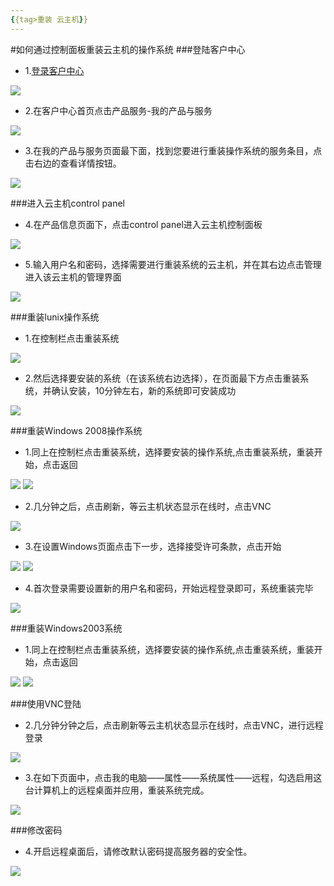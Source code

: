 ```yaml
---
{{tag>重装 云主机}}
---
```

#如何通过控制面板重装云主机的操作系统
###登陆客户中心

* 1.[登录客户中心](http://portal.51hosting.com)

![](http://ww4.sinaimg.cn/large/a74e55b4jw1dz9lo1y495j.jpg)

* 2.在客户中心首页点击产品服务-我的产品与服务

![](http://ww1.sinaimg.cn/large/a74ecc4cjw1dz9lrywt8wj.jpg)

* 3.在我的产品与服务页面最下面，找到您要进行重装操作系统的服务条目，点击右边的查看详情按钮。

![](http://ww4.sinaimg.cn/large/a74eed94jw1dz9lsqp4k3j.jpg)

###进入云主机control panel

* 4.在产品信息页面下，点击control panel进入云主机控制面板

![](http://ww2.sinaimg.cn/large/a74ecc4cjw1dz9lwv17kwj.jpg)

* 5.输入用户名和密码，选择需要进行重装系统的云主机，并在其右边点击管理进入该云主机的管理界面

![](http://ww3.sinaimg.cn/large/a74eed94jw1dz9lxermurj.jpg)

###重装lunix操作系统

* 1.在控制栏点击重装系统

![](http://ww4.sinaimg.cn/large/a74e55b4jw1dz9m0fosr5j.jpg)

* 2.然后选择要安装的系统（在该系统右边选择），在页面最下方点击重装系统，并确认安装，10分钟左右，新的系统即可安装成功

![](http://ww1.sinaimg.cn/large/a74ecc4cjw1dz9mdanp0bj.jpg)

###重装Windows 2008操作系统
* 1.同上在控制栏点击重装系统，选择要安装的操作系统,点击重装系统，重装开始，点击返回

![](http://ww4.sinaimg.cn/large/a74e55b4jw1dz9m0fosr5j.jpg)
![](http://ww4.sinaimg.cn/large/a74eed94jw1dz9mjb7iooj.jpg)

* 2.几分钟之后，点击刷新，等云主机状态显示在线时，点击VNC

![](http://ww4.sinaimg.cn/large/a74ecc4cjw1dz9mltqiarj.jpg)

* 3.在设置Windows页面点击下一步，选择接受许可条款，点击开始

![](http://ww2.sinaimg.cn/large/a74eed94jw1dz9n5fzc8oj.jpg)
![](http://ww4.sinaimg.cn/large/a74e55b4jw1dz9n6lsx0nj.jpg)

* 4.首次登录需要设置新的用户名和密码，开始远程登录即可，系统重装完毕

![](http://ww3.sinaimg.cn/large/a74ecc4cjw1dz9n82qxvgj.jpg)

###重装Windows2003系统

* 1.同上在控制栏点击重装系统，选择要安装的操作系统,点击重装系统，重装开始，点击返回

![](http://ww4.sinaimg.cn/large/a74e55b4jw1dz9m0fosr5j.jpg)
![](http://ww4.sinaimg.cn/large/a74eed94jw1dz9mjb7iooj.jpg)

###使用VNC登陆

* 2.几分钟分钟之后，点击刷新等云主机状态显示在线时，点击VNC，进行远程登录

![](http://ww4.sinaimg.cn/large/a74ecc4cjw1dz9mltqiarj.jpg)


* 3.在如下页面中，点击我的电脑——属性——系统属性——远程，勾选启用这台计算机上的远程桌面并应用，重装系统完成。

![](http://ww4.sinaimg.cn/large/a74eed94jw1dz9ne07hlxj.jpg)

###修改密码

* 4.开启远程桌面后，请修改默认密码提高服务器的安全性。

![](http://ww4.sinaimg.cn/large/a74e55b4jw1dz9nfnw8xzj.jpg)
